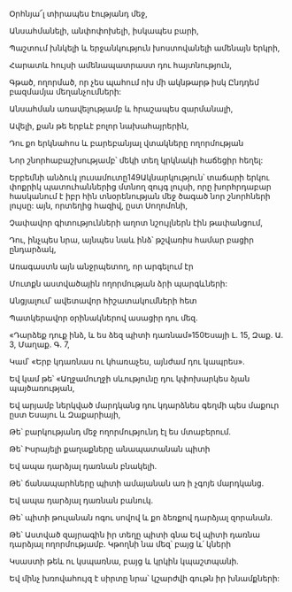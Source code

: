 Օրհնյա՜լ տիրապես էությանդ մեջ,


Անսահմանելի, անփոփոխելի, իսկապես բարի,


Պաշտում խնկելի և երջանկություն խոստովանելի ամենայն երկրի,


Հարատև հույսի ամենապատրաստ դու հայտնություն,


Գթած, ողորմած, որ չես պահում ոխ մի ակնթարթ իսկ Ընդդեմ բազմամյա մեղանչումների:


Անսահման առավելությամբ և հրաշապես զարմանալի,


Ավելի, քան թե երբևէ բոլոր նախահայրերին,


Դու քո երկնահոս և բարեբանյալ վտակները ողորմության


Նոր շնորհաբաշխությամբ՝ մեկի տեղ կրկնակի հաճեցիր հեղել:


Երբեմնի անձուկ լուսամուտը149Ակնարկություն՝ տաճարի երկու փոքրիկ պատուհաններից մտնող զույգ լույսի, որը խորհրդաբար հասկանում է իբր հին տնօրենության մեջ ծագած նոր շնորհների լույսը: այն, որտեղից հազիվ, ըստ Սողոմոնի,


Չափավոր գիտությունների աղոտ նշույլներն էին թափանցում,


Դու, ինչպես նրա, այնպես նաև ինձ՝ թշվառիս համար բացիր ընդարձակ,


Առագաստն այն անջրպետող, որ արգելում էր


Մուտքն աստվածային ողորմության ձրի պարգևների:


Անցյալում՝ ավետավոր հիշատակումների հետ


Պատկերավոր օրինակներով ասացիր դու մեզ.


«Դարձեք դուք ինձ, և ես ձեզ պիտի դառնամ»150Եսայի Լ. 15, Զաք. Ա. 3, Մաղաք. Գ. 7,


Կամ՝ «Երբ կդառնաս ու կհառաչես, այնժամ դու կապրես».


Եվ կամ թե՝ «Աղջամուղջի սևությունը դու կփոխարկես ձյան պայծառության,


Եվ արյամբ ներկված մարդկանց դու կդարձնես գեղմի պես մաքուր ըստ Եսայու և Զաքարիայի,


Թե՝ բարկությանդ մեջ ողորմությունդ էլ ես մտաբերում.


Թե՝ Իսրայելի քաղաքները անապատանան պիտի


Եվ ապա դարձյալ դառնան բնակելի.


Թե՝ ճանապարհները պիտի ամայանան առ ի չգոյե մարդկանց.


Եվ ապա դարձյալ դառնան բանուկ.


Թե՝ պիտի թուլանան ոգու սովով և քո ձեռքով դարձյալ զորանան.


Թե՝ Աստված զայրագին իր տեղը պիտի գնա Եվ պիտի դառնա դարձյալ ողորմությամբ. Կթողնի նա մեզ՝ բայց և՛ կների


Կսաստի թեև ու կսպառնա, բայց և կրկին կպաշտպանի.


Եվ մինչ խռովահույզ է սիրտը նրա՝ կշարժվի գութն իր խնամքների:
